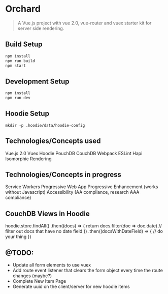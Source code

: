 # Orchard

> A Vue.js project with vue 2.0, vue-router and vuex starter kit for server side rendering.

## Build Setup

``` bash
npm install
npm run build
npm start
```

## Development Setup

```bash
npm install
npm run dev
```

## Hoodie Setup
``` mkdir -p .hoodie/data/hoodie-config ```

## Technologies/Concepts used

Vue.js 2.0
Vuex
Hoodie
PouchDB
CouchDB
Webpack
ESLint
Hapi
Isomorphic Rendering

## Technologies/Concepts in progress

Service Workers
Progressive Web App
Progressive Enhancement (works without Javascript)
Accessibility (AA compliance, research AAA compliance)

## CouchDB Views in Hoodie

hoodie.store.findAll()
  .then((docs) => {
    return docs.filter(doc => doc.date) // filter out docs that have no date field
  })
  .then((docsWithDateField) => {
    // do your thing
  })

## @TODO:

- Update all form elements to use vuex
- Add route event listener that clears the form object every time the route changes (maybe?)
- Complete New Item Page
- Generate uuid on the client/server for new hoodie items